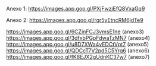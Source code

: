 Anexo 1: https://images.app.goo.gl/PXjFwzjEfQ8VxaGq9

Anexo 2: https://images.app.goo.gl/rqr5yEtncRM6jdTe9

https://images.app.goo.gl/6CZinFCJ3vmsE1ne (anexo3)
https://images.app.goo.gl/3dfxbPGpFdwaTzMN7 (anexo4)
https://images.app.goo.gl/u8D7XWa4vEDCtVpt7 (anexo5)
https://images.app.goo.gl/QDCcT7V2pd5C5Yrq6 (anexo6)
https://images.app.goo.gl/fK8EJX2gUdnKC37w7 (anexo7)
